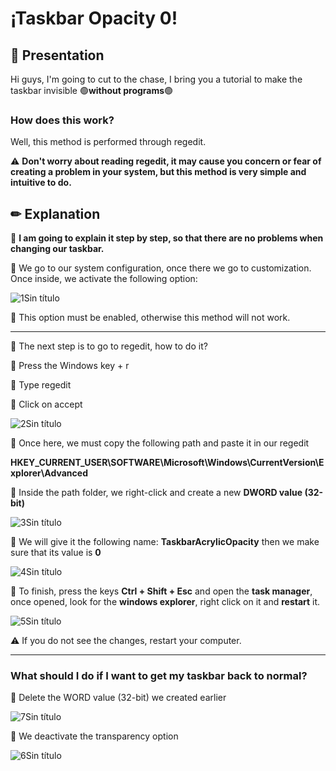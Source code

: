 <h1> ¡Taskbar Opacity 0! </h1>


## 📃 Presentation

Hi guys, I'm going to cut to the chase,  I bring you a tutorial to make the taskbar invisible  🟢**without programs**🟢

### How does this work?

Well, this method is performed through regedit. 

⚠ **Don't worry about reading regedit, it may cause you concern or fear of creating a problem in your system, but this method is very simple and intuitive to do.**


## ✏ Explanation 

📌 **I am going to explain it step by step, so that there are no problems when changing our taskbar.**

🔵 We go to our system configuration, once there we go to customization. Once inside, we activate the following option:

![1Sin título](https://user-images.githubusercontent.com/115459058/223187711-f377437b-a6cb-4b23-b9ce-d153d8c62722.png)

🔸 This option must be enabled, otherwise this method will not work.

---

🔵 The next step is to go to regedit, how to do it?
 
 🔹 Press the Windows key + r
 
 🔹 Type regedit 
 
 🔹 Click on accept
 
 ![2Sin título](https://user-images.githubusercontent.com/115459058/223189680-21922683-2108-4068-b0b8-fc59853cfb13.png)

🔵 Once here, we must copy the following path and paste it in our regedit 

 **HKEY_CURRENT_USER\SOFTWARE\Microsoft\Windows\CurrentVersion\Explorer\Advanced**

🔵 Inside the path folder, we right-click and create a new **DWORD value (32-bit)**

![3Sin título](https://user-images.githubusercontent.com/115459058/223191090-d81e1f0c-1234-4379-920f-98c30070ea6a.png)

🔵 We will give it the following name: **TaskbarAcrylicOpacity** then we make sure that its value is **0**

![4Sin título](https://user-images.githubusercontent.com/115459058/223192367-210ec597-602b-4b66-9ab3-4fa809658aeb.png)

🔵 To finish, press the keys **Ctrl + Shift + Esc** and open the **task manager**, once opened, look for the **windows explorer**, right click on it and **restart** it.

![5Sin título](https://user-images.githubusercontent.com/115459058/223193143-4952683a-8bef-4854-91da-a478ff5f625c.png)

⚠ If you do not see the changes, restart your computer.

---

### What should I do if I want to get my taskbar back to normal?

🔵  Delete the WORD value (32-bit) we created earlier

![7Sin título](https://user-images.githubusercontent.com/115459058/223195127-742fc548-80d8-4fd3-9b1d-1f4c804cad90.png)


🔵 We deactivate the transparency option

![6Sin título](https://user-images.githubusercontent.com/115459058/223194669-d76dcd03-0869-4868-b039-046c861efd61.png)


